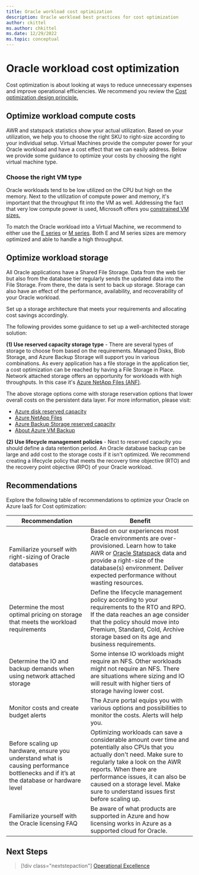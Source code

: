 ```yaml
---
title: Oracle workload cost optimization
description: Oracle workload best practices for cost optimization
author: ckittel
ms.author: chkittel
ms.date: 12/29/2022
ms.topic: conceptual
---
```

# Oracle workload cost optimization

Cost optimization is about looking at ways to reduce unnecessary expenses and improve operational efficiencies. We recommend you review the [Cost optimization design principle.](../../well-architected/cost-optimization/checklist.md)

## Optimize workload compute costs

AWR and statspack statistics show your actual utilization. Based on your utilization, we help you to choose the right SKU to right-size according to your individual setup. Virtual Machines provide the computer power for your Oracle workload and have a cost effect that we can easily address. Below we provide some guidance to optimize your costs by choosing the right virtual machine type.

### Choose the right VM type

Oracle workloads tend to be low utilized on the CPU but high on the memory. Next to the utilization of compute power and memory, it's important that the throughput fit into the VM as well. Addressing the fact that very low compute power is used, Microsoft offers you [constrained VM sizes.](/azure/virtual-machines/constrained-vcpu)

To match the Oracle workload into a Virtual Machine, we recommend to either use the [E series](/azure/virtual-machines/edv5-edsv5-series) or [M series](/azure/virtual-machines/mv2-series). Both E and M series sizes are memory optimized and able to handle a high throughput.


## Optimize workload storage

All Oracle applications have a Shared File Storage. Data from the web tier but also from the database tier regularly sends the updated data into the File Storage. From there, the data is sent to back up storage. Storage can also have an effect of the performance, availability, and recoverability of your Oracle workload.

Set up a storage architecture that meets your requirements and allocating cost savings accordingly.

The following provides some guidance to set up a well-architected storage solution:

**(1) Use reserved capacity storage type** - There are several types of storage to choose from based on the requirements. Managed Disks, Blob Storage, and Azure Backup Storage will support you in various combinations. As every application has a file storage in the application tier, a cost optimization can be reached by having a File Storage in Place. Network attached storage offers an opportunity for workloads with high throughputs. In this case it's [Azure NetApp Files (ANF)](/azure/azure-netapp-files/azure-netapp-files-introduction).

The above storage options come with storage reservation options that lower overall costs on the persistent data layer. For more information, please visit:

- [Azure disk reserved capacity](/azure/virtual-machines/disks-reserved-capacity)
- [Azure NetApp Files](/azure/azure-netapp-files/azure-netapp-files-introduction)
- [Azure Backup Storage reserved capacity](/azure/backup/backup-azure-reserved-pricing-optimize-cost)
- [About Azure VM Backup](/azure/backup/backup-azure-vms-introduction)

**(2) Use lifecycle management policies** - Next to reserved capacity you should define a data retention period. An Oracle database backup can be large and add cost to the storage costs if it isn't optimized. We recommend creating a lifecycle policy that meets the recovery time objective (RTO) and the recovery point objective (RPO) of your Oracle workload.

## Recommendations
Explore the following table of recommendations to optimize your Oracle on Azure IaaS for Cost optimization:

| Recommendation | Benefit |
| --- | --- |
| Familiarize yourself with right-sizing of Oracle databases | Based on our experiences most Oracle environments are over-provisioned. Learn how to take AWR or [Oracle Statspack](https://techcommunity.microsoft.com/t5/data-architecture-blog/sizing-out-oracle-workloads-for-azure-using-an-oracle-statspack/ba-p/2054539) data and provide a right-size of the database(s) environment. Deliver expected performance without wasting resources. |
| Determine the most optimal pricing on storage that meets the workload requirements | Define the lifecycle management policy according to your requirements to the RTO and RPO. If the data reaches an age consider that the policy should move into Premium, Standard, Cold, Archive storage based on its age and business requirements. |
| Determine the IO and backup demands when using network attached storage | Some intense IO workloads might require an NFS. Other workloads might not require an NFS. There are situations where sizing and IO will result with higher tiers of storage having lower cost.|
| Monitor costs and create budget alerts | The Azure portal equips you with various options and possibilities to monitor the costs. Alerts will help you. |
| Before scaling up hardware, ensure you understand what is causing performance bottlenecks and if it’s at the database or hardware level | Optimizing workloads can save a considerable amount over time and potentially also CPUs that you actually don't need. Make sure to regularly take a look on the AWR reports. When there are performance issues, it can also be caused on a storage level. Make sure to understand issues first before scaling up. |
| Familiarize yourself with the Oracle licensing FAQ | Be aware of what products are supported in Azure and how licensing works in Azure as a supported cloud for Oracle. |

## Next Steps

>[!div class="nextstepaction"]
>[Operational Excellence](./operational-excellence.md)